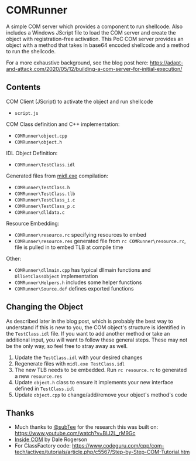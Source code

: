 # COMRunner
A simple COM server which provides a component to run shellcode. Also includes a Windows JScript file to
load the COM server and create the object with registration-free activation. This PoC COM server provides an object
with a method that takes in base64 encoded shellcode and a method to run the shellcode.

For a more exhaustive background, see the blog post here: https://adapt-and-attack.com/2020/05/12/building-a-com-server-for-initial-execution/

## Contents
COM Client (JScript) to activate the object and run shellcode
- `script.js`

COM Class definition and C++ implementation:
- `COMRunner\object.cpp`
- `COMRunner\object.h`

IDL Object Definition:
- `COMRunner\TestClass.idl`

Generated files from [midl.exe](https://docs.microsoft.com/en-us/windows/win32/midl/using-the-midl-compiler-2) compilation:
- `COMRunner\TestClass.h`
- `COMRunner\TestClass.tlb`
- `COMRunner\TestClass_i.c`
- `COMRunner\TestClass_p.c`
- `COMRunner\dlldata.c`

Resource Embedding:
- `COMRunner\resource.rc` specifying resources to embed
- `COMRunner\resource.res` generated file from `rc COMRunner\resource.rc`, file is pulled in to embed TLB at compile time

Other:
- `COMRunner\dllmain.cpp` has typical dllmain functions and `DllGetClassObject` implementation
- `COMRunner\Helpers.h` includes some helper functions
- `COMRunner\Source.def` defines exported functions

## Changing the Object
As described later in the blog post, which is probably the best way to understand if this is new to you,
the COM object's structure is identified in the `TestClass.idl` file. If you want to add another method
or take an additional input, you will want to follow these general steps. These may not be the only way, so feel
free to stray away as well.

1. Update the `TestClass.idl` with your desired changes
2. Regenerate files with `midl.exe TestClass.idl`
3. The new TLB needs to be embedded. Run `rc resource.rc` to generated a new `resource.res`
4. Update `object.h` class to ensure it implements your new interface defined in `TestClass.idl`
5. Update `object.cpp` to change/add/remove your object's method's code

## Thanks
- Much thanks to [@subTee](https://twitter.com/subTee) for the research this was built on: https://www.youtube.com/watch?v=BIJ2L_rM9Gc
- [Inside COM](https://www.amazon.com/Inside-Microsoft-Programming-Dale-Rogerson/dp/1572313498) by Dale Rogerson
- For ClassFactory code: https://www.codeguru.com/cpp/com-tech/activex/tutorials/article.php/c5567/Step-by-Step-COM-Tutorial.htm
